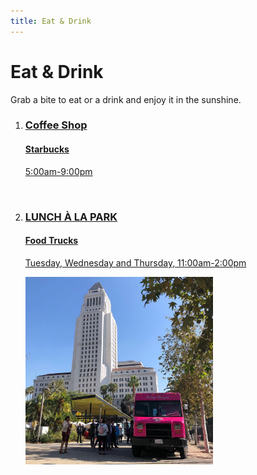 ```yaml
---
title: Eat & Drink
---
```


# Eat & Drink

Grab a bite to eat or a drink and enjoy it in the sunshine.

<ol>
  <li>
    <a href="https://www.starbucks.com/store-locator/store/69543/grand-1st-grand-park-217-n-hill-street-los-angeles-ca-900122705-us">
      <h3>Coffee Shop</h3>
      <h4>Starbucks</h4>
      <p>5:00am-9:00pm</p>
      <img src="https://stories.starbucks.com/wp-content/uploads/2019/01/Logo_for_earnings-1.jpg" height="300" alt="" />
    </a>
  </li>
  <li>
    <a href="/food-trucks/">
      <h3>LUNCH À LA PARK</h3>
      <h4>Food Trucks</h4>
      <p>Tuesday, Wednesday and Thursday, 11:00am-2:00pm</p>
      <img src="/uploads/food-truck.jpg" height="300" alt="" />
    </a>
  </li>
</ol>


